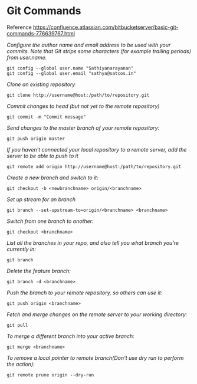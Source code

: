 # Git Commands

Reference https://confluence.atlassian.com/bitbucketserver/basic-git-commands-776639767.html


*Configure the author name and email address to be used with your commits.
Note that Git strips some characters (for example trailing periods) from user.name.*


    git config --global user.name "Sathiyanarayanan"
    git config --global user.email "sathya@satcos.in"


*Clone an existing repository*

    git clone http://username@host:/path/to/repository.git

*Commit changes to head (but not yet to the remote repository)*

    git commit -m "Commit message"

*Send changes to the master branch of your remote repository:*

    git push origin master

*If you haven't connected your local repository to a remote server, add the server to be able to push to it*

    git remote add origin http://username@host:/path/to/repository.git

*Create a new branch and switch to it:*

    git checkout -b <newbranchname> origin/<branchname>

*Set up stream for an branch*

    git branch --set-upstream-to=origin/<branchname> <branchname>

*Switch from one branch to another:*

    git checkout <branchname>

*List all the branches in your repo, and also tell you what branch you're currently in:*

    git branch

*Delete the feature branch:*

    git branch -d <branchname>

*Push the branch to your remote repository, so others can use it:*

    git push origin <branchname>

*Fetch and merge changes on the remote server to your working directory:*

    git pull

*To merge a different branch into your active branch:*

    git merge <branchname>

*To remove a local pointer to remote branch(Don't use dry run to perform the action):*

    git remote prune origin --dry-run
